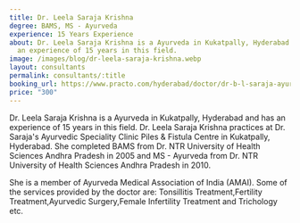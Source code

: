 ```yaml
---
title: Dr. Leela Saraja Krishna
degree: BAMS, MS - Ayurveda
experience: 15 Years Experience
about: Dr. Leela Saraja Krishna is a Ayurveda in Kukatpally, Hyderabad and has
  an experience of 15 years in this field.
image: /images/blog/dr-leela-saraja-krishna.webp
layout: consultants
permalink: consultants/:title
booking_url: https://www.practo.com/hyderabad/doctor/dr-b-l-saraja-ayurveda-1?specialization=Ayurveda&practice_id=676206
price: "300"
---
```

Dr. Leela Saraja Krishna is a Ayurveda in Kukatpally, Hyderabad and has an experience of 15 years in this field. Dr. Leela Saraja Krishna practices at Dr. Saraja's Ayurvedic Speciality Clinic Piles & Fistula Centre in Kukatpally, Hyderabad. She completed BAMS from Dr. NTR University of Health Sciences Andhra Pradesh in 2005 and MS - Ayurveda from Dr. NTR University of Health Sciences Andhra Pradesh in 2010.

She is a member of Ayurveda Medical Association of India (AMAI). Some of the services provided by the doctor are: Tonsillitis Treatment,Fertility Treatment,Ayurvedic Surgery,Female Infertility Treatment and Trichology etc.
